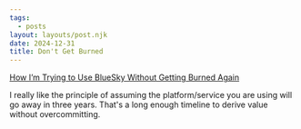 ```yaml
---
tags:
  - posts
layout: layouts/post.njk
date: 2024-12-31
title: Don't Get Burned
---
```


[How I’m Trying to Use BlueSky Without Getting Burned Again](https://chrisholdgraf.com/blog/2024/bluesky)

I really like the principle of assuming the platform/service you are using will go away in three years. That's a long enough timeline to derive value without overcommitting.